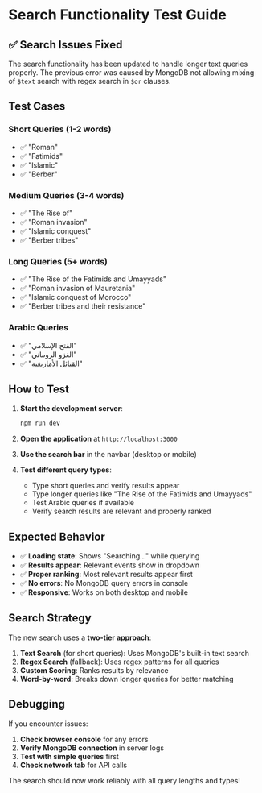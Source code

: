 # Search Functionality Test Guide

## ✅ **Search Issues Fixed**

The search functionality has been updated to handle longer text queries properly. The previous error was caused by MongoDB not allowing mixing of `$text` search with regex search in `$or` clauses.

## **Test Cases**

### **Short Queries (1-2 words)**

- ✅ "Roman"
- ✅ "Fatimids"
- ✅ "Islamic"
- ✅ "Berber"

### **Medium Queries (3-4 words)**

- ✅ "The Rise of"
- ✅ "Roman invasion"
- ✅ "Islamic conquest"
- ✅ "Berber tribes"

### **Long Queries (5+ words)**

- ✅ "The Rise of the Fatimids and Umayyads"
- ✅ "Roman invasion of Mauretania"
- ✅ "Islamic conquest of Morocco"
- ✅ "Berber tribes and their resistance"

### **Arabic Queries**

- ✅ "الفتح الإسلامي"
- ✅ "الغزو الروماني"
- ✅ "القبائل الأمازيغية"

## **How to Test**

1. **Start the development server**:

   ```bash
   npm run dev
   ```

2. **Open the application** at `http://localhost:3000`

3. **Use the search bar** in the navbar (desktop or mobile)

4. **Test different query types**:
   - Type short queries and verify results appear
   - Type longer queries like "The Rise of the Fatimids and Umayyads"
   - Test Arabic queries if available
   - Verify search results are relevant and properly ranked

## **Expected Behavior**

- ✅ **Loading state**: Shows "Searching..." while querying
- ✅ **Results appear**: Relevant events show in dropdown
- ✅ **Proper ranking**: Most relevant results appear first
- ✅ **No errors**: No MongoDB query errors in console
- ✅ **Responsive**: Works on both desktop and mobile

## **Search Strategy**

The new search uses a **two-tier approach**:

1. **Text Search** (for short queries): Uses MongoDB's built-in text search
2. **Regex Search** (fallback): Uses regex patterns for all queries
3. **Custom Scoring**: Ranks results by relevance
4. **Word-by-word**: Breaks down longer queries for better matching

## **Debugging**

If you encounter issues:

1. **Check browser console** for any errors
2. **Verify MongoDB connection** in server logs
3. **Test with simple queries** first
4. **Check network tab** for API calls

The search should now work reliably with all query lengths and types!
